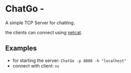# ChatGo -

A simple TCP Server for chatting.

the clients can connect using [netcat](https://github.com/sirArthurDayne/netcat).

## Examples
- for starting the server: ``ChatGo -p 8080 -h "localhost"``
- connect with client: ``nc ``

